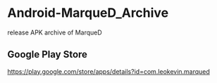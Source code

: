 # Android-MarqueD_Archive
release APK archive of MarqueD

## Google Play Store
https://play.google.com/store/apps/details?id=com.leokevin.marqued
